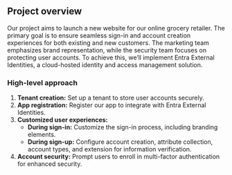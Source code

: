 ## Project overview

Our project aims to launch a new website for our online grocery retailer. The primary goal is to ensure seamless sign-in and account creation experiences for both existing and new customers. The marketing team emphasizes brand representation, while the security team focuses on protecting user accounts. To achieve this, we’ll implement Entra External Identities, a cloud-hosted identity and access management solution.

### High-level approach

1. **Tenant creation:** Set up a tenant to store user accounts securely.
1. **App registration:** Register our app to integrate with Entra External Identities.
1. **Customized user experiences:**
    - **During sign-in:** Customize the sign-in process, including branding elements.
    - **During sign-up:** Configure account creation, attribute collection, account types, and extension for information verification.
1. **Account security:** Prompt users to enroll in multi-factor authentication for enhanced security.
